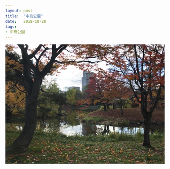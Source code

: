 ```yaml
---
layout: post
title:  "中島公園"
date:   2018-10-28
tags:
- 中島公園
---
```

![中島公園](/media/2018-10-28-中島公園.jpeg)
